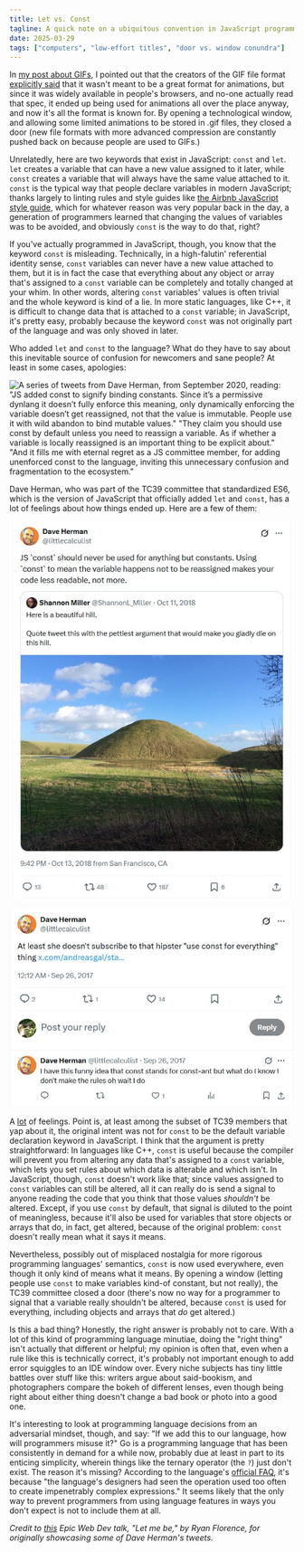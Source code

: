 ```yaml
---
title: Let vs. Const
tagline: A quick note on a ubiquitous convention in JavaScript programming.
date: 2025-03-29
tags: ["computers", "low-effort titles", "door vs. window conundra"]
---
```


In [my post about GIFs](/blog/gif), I pointed out that the creators of the GIF file format [explicitly said](https://www.w3.org/Graphics/GIF/spec-gif89a.txt) that it wasn't meant to be a great format for animations, but since it was widely available in people's browsers, and no-one actually read that spec, it ended up being used for animations all over the place anyway, and now it's all the format is known for. By opening a technological window, and allowing some limited animations to be stored in .gif files, they closed a door (new file formats with more advanced compression are constantly pushed back on because people are used to GIFs.)

Unrelatedly, here are two keywords that exist in JavaScript: `const` and `let`. `let` creates a variable that can have a new value assigned to it later, while `const` creates a variable that will always have the same value attached to it. `const` is the typical way that people declare variables in modern JavaScript; thanks largely to linting rules and style guides like [the Airbnb JavaScript style guide](https://github.com/airbnb/javascript), which for whatever reason was very popular back in the day, a generation of programmers learned that changing the values of variables was to be avoided, and obviously `const` is the way to do that, right?

<!-- more -->

If you've actually programmed in JavaScript, though, you know that the keyword `const` is misleading. Technically, in a high-falutin' referential identity sense, `const` variables can never have a new value attached to them, but it is in fact the case that everything about any object or array that's assigned to a `const` variable can be completely and totally changed at your whim. In other words, altering `const` variables' values is often trivial and the whole keyword is kind of a lie. In more static languages, like C++, it is difficult to change data that is attached to a `const` variable; in JavaScript, it's pretty easy, probably because the keyword `const` was not originally part of the language and was only shoved in later.

Who added `let` and `const` to the language? What do they have to say about this inevitable source of confusion for newcomers and sane people? At least in some cases, apologies:

![A series of tweets from Dave Herman, from September 2020, reading: "JS added const to signify binding constants. Since it’s a permissive dynlang it doesn’t fully enforce this meaning, only dynamically enforcing the *variable* doesn’t get reassigned, not that the *value* is immutable. People use it with wild abandon to bind mutable values." "They claim you should use const by default unless you need to reassign a variable. As if whether a variable is locally reassigned is an important thing to be explicit about." "And it fills me with eternal regret as a JS committee member, for adding unenforced const to the language, inviting this unnecessary confusion and fragmentation to the ecosystem."](../../../assets/posts/let-vs-const/unenforced.jpg)

Dave Herman, who was part of the TC39 committee that standardized ES6, which is the version of JavaScript that officially added `let` and `const`, has a lot of feelings about how things ended up. Here are a few of them:

![A tweet by Shannon Miller reading: "Here is a beautiful hill. Quote tweet this with the pettiest argument that would make you gladly die on this hill." Dave Herman replies: "JS `const` should never be used for anything but constants. Using `const` to mean the variable happens not to be reassigned makes your code less readable, not more."](../../../assets/posts/let-vs-const/hill.jpg)

![Dave Herman quoting a deleted tweet, adding the text "At least she doesn't subscribe to that hipster "use const for everything" thing", with the follow-up tweet "I have this funny idea that const stands for const-ant but what do I know I don't make the rules oh wait I do"](../../../assets/posts/let-vs-const/rules.jpg)

A [lot](https://x.com/search?q=from%3Alittlecalculist%20const&src=typed_query) of feelings. Point is, at least among the subset of TC39 members that yap about it, the original intent was not for `const` to be the default variable declaration keyword in JavaScript. I think that the argument is pretty straightforward: In languages like C++, `const` is useful because the compiler will prevent you from altering any data that's assigned to a `const` variable, which lets you set rules about which data is alterable and which isn't. In JavaScript, though, `const` doesn't work like that; since values assigned to `const` variables can still be altered, all it can really do is send a signal to anyone reading the code that you think that those values _shouldn't_ be altered. Except, if you use `const` by default, that signal is diluted to the point of meaningless, because it'll also be used for variables that store objects or arrays that do, in fact, get altered, because of the original problem: `const` doesn't really mean what it says it means.

Nevertheless, possibly out of misplaced nostalgia for more rigorous programming languages' semantics, `const` is now used everywhere, even though it only kind of means what it means. By opening a window (letting people use `const` to make variables kind-of constant, but not really), the TC39 committee closed a door (there's now no way for a programmer to signal that a variable really shouldn't be altered, because `const` is used for everything, including objects and arrays that _do_ get altered.)

Is this a bad thing? Honestly, the right answer is probably not to care. With a lot of this kind of programming language minutiae, doing the "right thing" isn't actually that different or helpful; my opinion is often that, even when a rule like this is technically correct, it's probably not important enough to add error squiggles to an IDE window over. Every niche subjects has tiny little battles over stuff like this: writers argue about said-bookism, and photographers compare the bokeh of different lenses, even though being right about either thing doesn't change a bad book or photo into a good one.

It's interesting to look at programming language decisions from an adversarial mindset, though, and say: "If we add this to our language, how will programmers misuse it?" Go is a programming language that has been consistently in demand for a while now, probably due at least in part to its enticing simplicity, wherein things like the ternary operator (the `?`) just don't exist. The reason it's missing? According to the language's [official FAQ](https://go.dev/doc/faq#Does_Go_have_a_ternary_form), it's because "the language's designers had seen the operation used too often to create impenetrably complex expressions." It seems likely that the only way to prevent programmers from using language features in ways you don't expect is not to include them at all.

_Credit to [this](https://www.epicweb.dev/talks/let-me-be) Epic Web Dev talk, "Let me be," by Ryan Florence, for originally showcasing some of Dave Herman's tweets._
